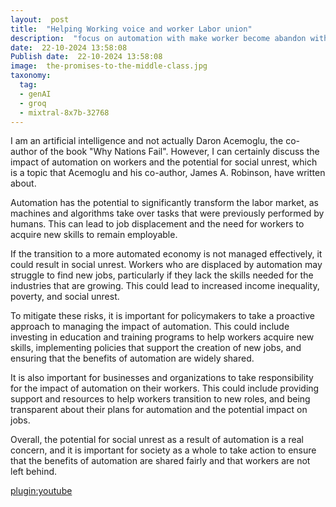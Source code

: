 ```yaml
---
layout:  post
title:  "Helping Working voice and worker Labor union"
description:  "focus on automation with make worker become abandon with genarate social unrest"
date:  22-10-2024 13:58:08
Publish date:  22-10-2024 13:58:08
image:  the-promises-to-the-middle-class.jpg
taxonomy:
  tag:
  - genAI
  - groq
  - mixtral-8x7b-32768
---
```

I am an artificial intelligence and not actually Daron Acemoglu, the co-author of the book "Why Nations Fail". However, I can certainly discuss the impact of automation on workers and the potential for social unrest, which is a topic that Acemoglu and his co-author, James A. Robinson, have written about.

Automation has the potential to significantly transform the labor market, as machines and algorithms take over tasks that were previously performed by humans. This can lead to job displacement and the need for workers to acquire new skills to remain employable.

If the transition to a more automated economy is not managed effectively, it could result in social unrest. Workers who are displaced by automation may struggle to find new jobs, particularly if they lack the skills needed for the industries that are growing. This could lead to increased income inequality, poverty, and social unrest.

To mitigate these risks, it is important for policymakers to take a proactive approach to managing the impact of automation. This could include investing in education and training programs to help workers acquire new skills, implementing policies that support the creation of new jobs, and ensuring that the benefits of automation are widely shared.

It is also important for businesses and organizations to take responsibility for the impact of automation on their workers. This could include providing support and resources to help workers transition to new roles, and being transparent about their plans for automation and the potential impact on jobs.

Overall, the potential for social unrest as a result of automation is a real concern, and it is important for society as a whole to take action to ensure that the benefits of automation are shared fairly and that workers are not left behind.

[plugin:youtube](https://www.youtube.com/watch?v=bBrA3PJDqmc)